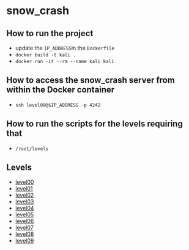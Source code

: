 # snow_crash

## How to run the project

- update the `IP_ADDRESS`in the `Dockerfile`
- `docker build -t kali .`
- `docker run -it --rm --name kali kali`

## How to access the snow_crash server from within the Docker container
- `ssh level00@$IP_ADDRESS -p 4242`

## How to run the scripts for the levels requiring that
- `/root/levels`

## Levels
- [level00](./levels/level00/level00.md)
- [level01](./levels/level01/level01.md)
- [level02](./levels/level02/level02.md)
- [level03](./levels/level03/level03.md)
- [level04](./levels/level04/level04.md)
- [level05](./levels/level05/level05.md)
- [level06](./levels/level06/level06.md)
- [level07](./levels/level07/level07.md)
- [level08](./levels/level08/level08.md)
- [level09](./levels/level09/level09.md)
